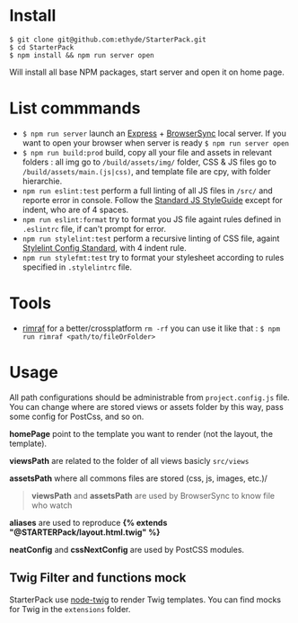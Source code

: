 # Install

```
$ git clone git@github.com:ethyde/StarterPack.git
$ cd StarterPack
$ npm install && npm run server open
```
Will install all base NPM packages, start server and open it on home page.

# List commmands

* ```$ npm run server``` launch an [Express](https://expressjs.com/) + [BrowserSync](https://www.browsersync.io/) local server. If you want to open your browser when server is ready ```$ npm run server open```
* ```$ npm run build:prod``` build, copy all your file and assets in relevant folders : all img go to ```/build/assets/img/``` folder, CSS & JS files go to ```/build/assets/main.(js|css)```, and template file are cpy, with folder hierarchie.
* ```npm run eslint:test``` perform a full linting of all JS files in ```/src/``` and reporte error in console. Follow the [Standard JS StyleGuide](http://standardjs.com/rules.html) except for indent, who are of 4 spaces.
* ```npm run eslint:format``` try to format you JS file againt rules defined in ```.eslintrc``` file, if can't prompt for error.
* ```npm run stylelint:test``` perform a recursive linting of CSS file, againt [Stylelint Config Standard](https://github.com/stylelint/stylelint-config-standard), with 4 indent rule.
* ```npm run stylefmt:test``` try to format your stylesheet according to rules specified in ```.stylelintrc``` file.

# Tools 

* [rimraf](https://github.com/isaacs/rimraf) for a better/crossplatform ```rm -rf``` you can use it like that : ```$ npm run rimraf <path/to/fileOrFolder>```

# Usage

All path configurations should be administrable from ```project.config.js``` file. You can change where are stored views or assets folder by this way, pass some config for PostCss, and so on.

**homePage** point to the template you want to render (not the layout, the template).

**viewsPath** are related to the folder of all views basicly ```src/views```

**assetsPath** where all commons files are stored (css, js, images, etc.)/

> **viewsPath** and **assetsPath** are used by BrowserSync to know file who watch


**aliases** are used to reproduce **{% extends "@STARTERPack/layout.html.twig" %}** 

**neatConfig** and **cssNextConfig** are used by PostCSS modules.

## Twig Filter and functions mock

StarterPack use [node-twig](https://www.npmjs.com/package/node-twig) to render Twig templates. You can find mocks for Twig in the ```extensions``` folder.
